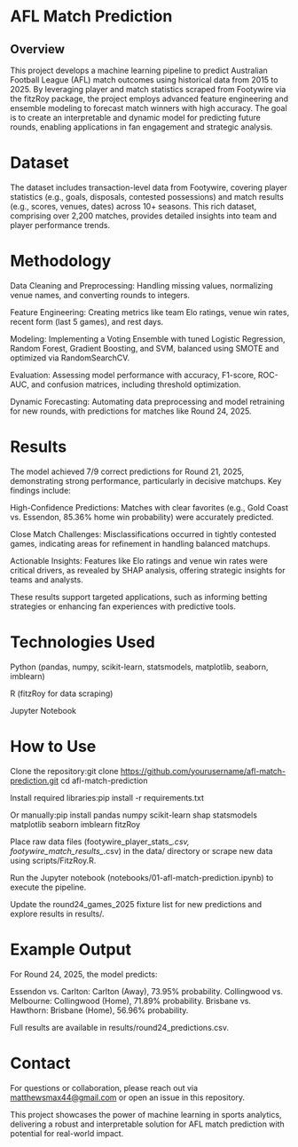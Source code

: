 # AFL Match Prediction

## Overview
This project develops a machine learning pipeline to predict Australian Football League (AFL) match outcomes using historical data from 2015 to 2025. By leveraging player and match statistics scraped from Footywire via the fitzRoy package, the project employs advanced feature engineering and ensemble modeling to forecast match winners with high accuracy. The goal is to create an interpretable and dynamic model for predicting future rounds, enabling applications in fan engagement and strategic analysis.

# Dataset
The dataset includes transaction-level data from Footywire, covering player statistics (e.g., goals, disposals, contested possessions) and match results (e.g., scores, venues, dates) across 10+ seasons. This rich dataset, comprising over 2,200 matches, provides detailed insights into team and player performance trends.

# Methodology

Data Cleaning and Preprocessing: Handling missing values, normalizing venue names, and converting rounds to integers.

Feature Engineering: Creating metrics like team Elo ratings, venue win rates, recent form (last 5 games), and rest days.

Modeling: Implementing a Voting Ensemble with tuned Logistic Regression, Random Forest, Gradient Boosting, and SVM, balanced using SMOTE and optimized via RandomSearchCV.

Evaluation: Assessing model performance with accuracy, F1-score, ROC-AUC, and confusion matrices, including threshold optimization.

Dynamic Forecasting: Automating data preprocessing and model retraining for new rounds, with predictions for matches like Round 24, 2025.

# Results
The model achieved 7/9 correct predictions for Round 21, 2025, demonstrating strong performance, particularly in decisive matchups. Key findings include:

High-Confidence Predictions: Matches with clear favorites (e.g., Gold Coast vs. Essendon, 85.36% home win probability) were accurately predicted.

Close Match Challenges: Misclassifications occurred in tightly contested games, indicating areas for refinement in handling balanced matchups.

Actionable Insights: Features like Elo ratings and venue win rates were critical drivers, as revealed by SHAP analysis, offering strategic insights for teams and analysts.

These results support targeted applications, such as informing betting strategies or enhancing fan experiences with predictive tools.

# Technologies Used

Python (pandas, numpy, scikit-learn, statsmodels, matplotlib, seaborn, imblearn)

R (fitzRoy for data scraping)

Jupyter Notebook

# How to Use

Clone the repository:git clone https://github.com/yourusername/afl-match-prediction.git
cd afl-match-prediction


Install required libraries:pip install -r requirements.txt

Or manually:pip install pandas numpy scikit-learn shap statsmodels matplotlib seaborn imblearn fitzRoy


Place raw data files (footywire_player_stats_*.csv, footywire_match_results_*.csv) in the data/ directory or scrape new data using scripts/FitzRoy.R.

Run the Jupyter notebook (notebooks/01-afl-match-prediction.ipynb) to execute the pipeline.

Update the round24_games_2025 fixture list for new predictions and explore results in results/.

# Example Output

For Round 24, 2025, the model predicts:

Essendon vs. Carlton: Carlton (Away), 73.95% probability.
Collingwood vs. Melbourne: Collingwood (Home), 71.89% probability.
Brisbane vs. Hawthorn: Brisbane (Home), 56.96% probability.

Full results are available in results/round24_predictions.csv.

# Contact
For questions or collaboration, please reach out via matthewsmax44@gmail.com or open an issue in this repository.

This project showcases the power of machine learning in sports analytics, delivering a robust and interpretable solution for AFL match prediction with potential for real-world impact.
